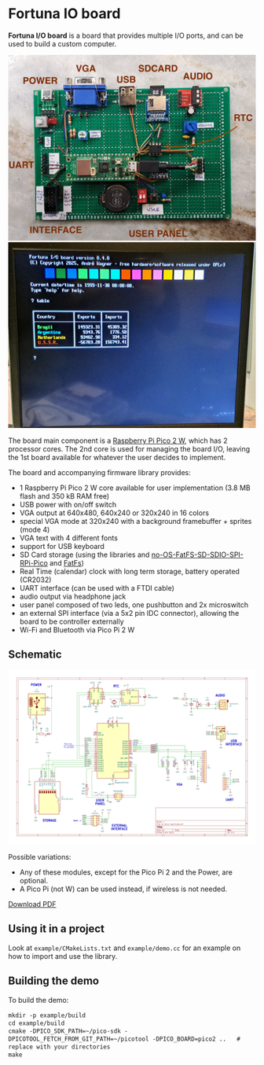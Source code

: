 # Fortuna IO board

**Fortuna I/O board** is a board that provides multiple I/O ports, and can be used to build a custom computer.

![Board](photos/board.jpg)
![VGA](photos/vga.jpg)

The board main component is a [Raspberry Pi Pico 2 W](https://www.raspberrypi.com/products/raspberry-pi-pico-2/), which
has 2 processor cores. The 2nd core is used for managing the board I/O, leaving the 1st board available for whatever
the user decides to implement.

The board and accompanying firmware library provides:

 - 1 Raspberry Pi Pico 2 W core available for user implementation (3.8 MB flash and 350 kB RAM free)
 - USB power with on/off switch
 - VGA output at 640x480, 640x240 or 320x240 in 16 colors
 - special VGA mode at 320x240 with a background framebuffer + sprites (mode 4)
 - VGA text with 4 different fonts
 - support for USB keyboard
 - SD Card storage (using the libraries and [no-OS-FatFS-SD-SDIO-SPI-RPi-Pico](https://github.com/carlk3/no-OS-FatFS-SD-SDIO-SPI-RPi-Pico) and [FatFs](https://elm-chan.org/fsw/ff/))
 - Real Time (calendar) clock with long term storage, battery operated (CR2032)
 - UART interface (can be used with a FTDI cable)
 - audio output via headphone jack
 - user panel composed of two leds, one pushbutton and 2x microswitch
 - an external SPI interface (via a 5x2 pin IDC connector), allowing the board to be controller externally
 - Wi-Fi and Bluetooth via Pico Pi 2 W

## Schematic

![Schematic](schematic/pi-pico-vga.svg)

Possible variations:
 * Any of these modules, except for the Pico Pi 2 and the Power, are optional.
 * A Pico Pi (not W) can be used instead, if wireless is not needed.

[Download PDF](schematic/fortuna-io-board.pdf)

## Using it in a project

Look at `example/CMakeLists.txt` and `example/demo.cc` for an example on how to import and use the library.

## Building the demo

To build the demo:

```shell
mkdir -p example/build
cd example/build
cmake -DPICO_SDK_PATH=~/pico-sdk -DPICOTOOL_FETCH_FROM_GIT_PATH=~/picotool -DPICO_BOARD=pico2 ..   # replace with your directories
make
```
